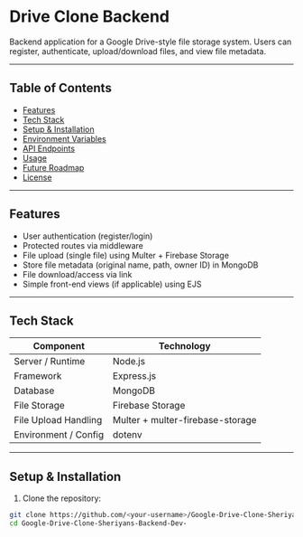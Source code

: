 # Drive Clone Backend

Backend application for a Google Drive-style file storage system. Users can register, authenticate, upload/download files, and view file metadata.

---

## Table of Contents

- [Features](#features)  
- [Tech Stack](#tech-stack)  
- [Setup & Installation](#setup--installation)  
- [Environment Variables](#environment-variables)  
- [API Endpoints](#api-endpoints)  
- [Usage](#usage)  
- [Future Roadmap](#future-roadmap)  
- [License](#license)

---

## Features

- User authentication (register/login)  
- Protected routes via middleware  
- File upload (single file) using Multer + Firebase Storage  
- Store file metadata (original name, path, owner ID) in MongoDB  
- File download/access via link  
- Simple front-end views (if applicable) using EJS  

---

## Tech Stack

| Component | Technology |
|-----------|------------|
| Server / Runtime | Node.js |
| Framework | Express.js |
| Database | MongoDB |
| File Storage | Firebase Storage |
| File Upload Handling | Multer + multer-firebase-storage |
| Environment / Config | dotenv |

---

## Setup & Installation

1. Clone the repository:

```bash
git clone https://github.com/<your-username>/Google-Drive-Clone-Sheriyans-Backend-Dev-.git
cd Google-Drive-Clone-Sheriyans-Backend-Dev-

